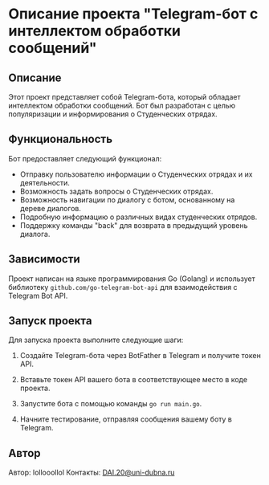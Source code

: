 # Описание проекта "Telegram-бот с интеллектом обработки сообщений"

## Описание
Этот проект представляет собой Telegram-бота, который обладает интеллектом обработки сообщений. Бот был разработан с целью популяризации и информирования о Студенческих отрядах.

## Функциональность
Бот предоставляет следующий функционал:

- Отправку пользователю информации о Студенческих отрядах и их деятельности.
- Возможность задать вопросы о Студенческих отрядах.
- Возможность навигации по диалогу с ботом, основанному на дереве диалогов.
- Подробную информацию о различных видах студенческих отрядов.
- Поддержку команды "back" для возврата в предыдущий уровень диалога.

## Зависимости
Проект написан на языке программирования Go (Golang) и использует библиотеку `github.com/go-telegram-bot-api` для взаимодействия с Telegram Bot API.

## Запуск проекта
Для запуска проекта выполните следующие шаги:

1. Создайте Telegram-бота через BotFather в Telegram и получите токен API.

2. Вставьте токен API вашего бота в соответствующее место в коде проекта.

3. Запустите бота с помощью команды `go run main.go`.

4. Начните тестирование, отправляя сообщения вашему боту в Telegram.

## Автор
Автор: lollooollol
Контакты: DAI.20@uni-dubna.ru

<!-- ## Лицензия
Этот проект распространяется под лицензией MIT. См. файл LICENSE для подробной информации. -->

